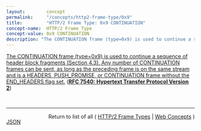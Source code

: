 ```yaml
---
layout:        concept
permalink:     "/concepts/http2-frame-type/0x9"
title:         "HTTP/2 Frame Type: 0x9 CONTINUATION"
concept-name:  HTTP/2 Frame Type
concept-value: 0x9 CONTINUATION
description: "The CONTINUATION frame (type=0x9) is used to continue a sequence of header block fragments (Section 4.3). Any number of CONTINUATION frames can be sent, as long as the preceding frame is on the same stream and is a HEADERS, PUSH_PROMISE, or CONTINUATION frame without the END_HEADERS flag set."
---
```


[The CONTINUATION frame (type=0x9) is used to continue a sequence of header block fragments (Section 4.3). Any number of CONTINUATION frames can be sent, as long as the preceding frame is on the same stream and is a HEADERS, PUSH_PROMISE, or CONTINUATION frame without the END_HEADERS flag set.](http://tools.ietf.org/html/rfc7540#section-6.10 "Read documentation for HTTP/2 Frame Type &#34;0x9&#34;") (**[RFC 7540: Hypertext Transfer Protocol Version 2](/specs/IETF/RFC/7540 "This specification describes an optimized expression of the semantics of the Hypertext Transfer Protocol (HTTP). HTTP/2 enables a more efficient use of network resources and a reduced perception of latency by introducing header field compression and allowing multiple concurrent exchanges on the same connection. It also introduces unsolicited push of representations from servers to clients. This specification is an alternative to, but does not obsolete, the HTTP/1.1 message syntax. HTTP's existing semantics remain unchanged.")**)

<br/>
<hr/>

<p style="float : left"><a href="./0x9.json" title="JSON representing this particular Web Concept value">JSON</a></p>
<p style="text-align: right">Return to list of all ( <a href="../http2-frame-type/">HTTP/2 Frame Types</a> | <a href="../">Web Concepts</a> )</p>
